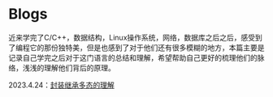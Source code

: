 # Blogs 
近来学完了C/C++，数据结构，Linux操作系统，网络，数据库之后之后，感受到了编程它的那份独特美，但是也感到了对于他们还有很多模糊的地方，本篇主要是记录自己学完之后对于这门语言的总结和理解，希望帮助自己更好的梳理他们的脉络，浅浅的理解他们背后的原理。

2023.4.24：[封装继承多态的理解](https://github.com/Lp700750/Blogs/blob/master/%E7%BB%A7%E6%89%BF%E5%B0%81%E8%A3%85%E5%A4%9A%E6%80%81%E7%90%86%E8%A7%A3.md)
